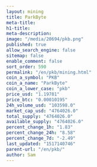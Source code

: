 ```yaml
---
layout: mining
title: ParkByte
meta-title: 
h1-title: 
meta-description: 
image: "/media/20694/pkb.png"
published: true
allow_search_engine: false
sitemap: false
enable_comment: false
sort_order: 590
permalink: "/en/pkb/mining.html"
coin_a_symbol: "PKB"
coin_a_name: "ParkByte"
coin_a_lower_case: "pkb"
price_usd: "1.19781"
price_btc: "0.00010195"
24h_volume_usd: "103598.0"
market_cap_usd: "4764026.0"
total_supply: "4764026.0"
available_supply: "4764026.0"
percent_change_1h: "1.83"
percent_change_24h: "8.58"
percent_change_7d: "-2.49"
last_updated: "1517140746"
parent-url: "/en/pkb/"
author: Sam
---
```


